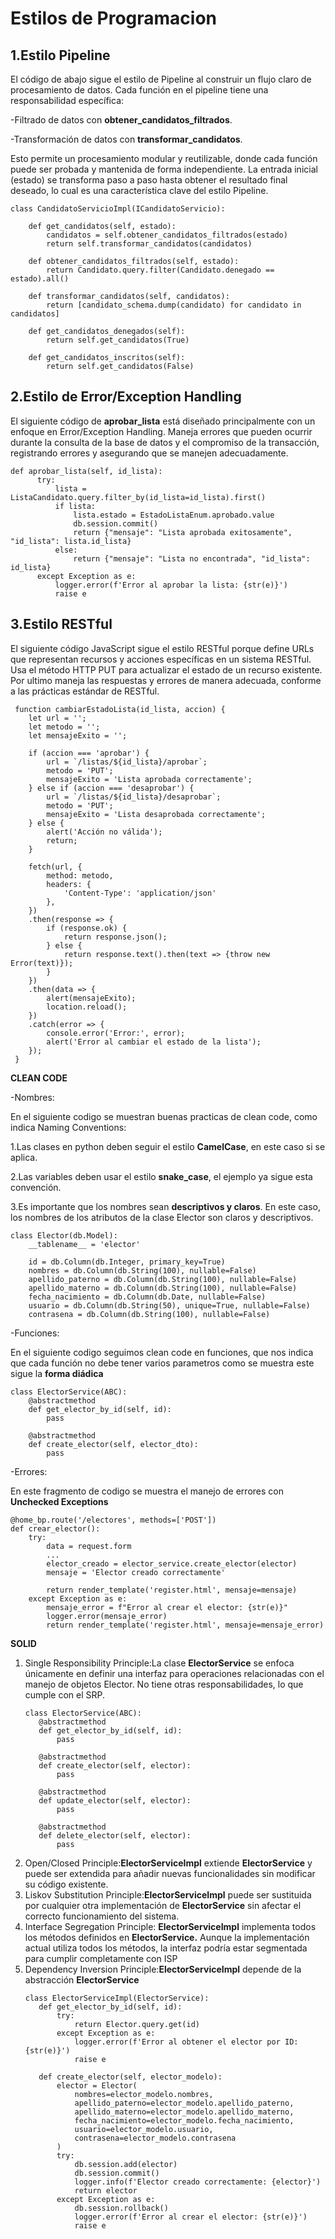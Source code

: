# Estilos de Programacion
## 1.Estilo Pipeline
  El código de abajo sigue el estilo de Pipeline al construir un flujo claro de procesamiento de datos. Cada función en el pipeline tiene una responsabilidad específica:
    
  -Filtrado de datos con **obtener_candidatos_filtrados**.
  
  -Transformación de datos con **transformar_candidatos**.
  
  Esto permite un procesamiento modular y reutilizable, donde cada función puede ser probada y mantenida de forma independiente. La entrada inicial (estado) se transforma paso a paso hasta obtener el resultado     final deseado, lo cual es una característica clave del estilo Pipeline.
```
class CandidatoServicioImpl(ICandidatoServicio):
    
    def get_candidatos(self, estado):
        candidatos = self.obtener_candidatos_filtrados(estado)
        return self.transformar_candidatos(candidatos)
    
    def obtener_candidatos_filtrados(self, estado):
        return Candidato.query.filter(Candidato.denegado == estado).all()

    def transformar_candidatos(self, candidatos):
        return [candidato_schema.dump(candidato) for candidato in candidatos]

    def get_candidatos_denegados(self):
        return self.get_candidatos(True)

    def get_candidatos_inscritos(self):
        return self.get_candidatos(False)
```
## 2.Estilo de Error/Exception Handling
  El siguiente código de **aprobar_lista** está diseñado principalmente con un enfoque en Error/Exception Handling. Maneja errores que pueden ocurrir durante la consulta de la base de datos y el compromiso de la   transacción, registrando errores y asegurando que se manejen adecuadamente. 
  ```
  def aprobar_lista(self, id_lista):
        try:
            lista = ListaCandidato.query.filter_by(id_lista=id_lista).first()
            if lista:
                lista.estado = EstadoListaEnum.aprobado.value
                db.session.commit()
                return {"mensaje": "Lista aprobada exitosamente", "id_lista": lista.id_lista}
            else:
                return {"mensaje": "Lista no encontrada", "id_lista": id_lista}
        except Exception as e:
            logger.error(f'Error al aprobar la lista: {str(e)}')
            raise e
  ```
## 3.Estilo RESTful
  El siguiente código JavaScript sigue el estilo RESTful porque define URLs que representan recursos y acciones específicas en un sistema RESTful. Usa el método HTTP PUT para actualizar el estado de un recurso     existente. Por ultimo maneja las respuestas y errores de manera adecuada, conforme a las prácticas estándar de RESTful.
  ```
   function cambiarEstadoLista(id_lista, accion) {
      let url = '';
      let metodo = '';
      let mensajeExito = '';
  
      if (accion === 'aprobar') {
          url = `/listas/${id_lista}/aprobar`;
          metodo = 'PUT';  
          mensajeExito = 'Lista aprobada correctamente';
      } else if (accion === 'desaprobar') {
          url = `/listas/${id_lista}/desaprobar`;
          metodo = 'PUT'; 
          mensajeExito = 'Lista desaprobada correctamente';
      } else {
          alert('Acción no válida');
          return;
      }
  
      fetch(url, {
          method: metodo,
          headers: {
              'Content-Type': 'application/json'
          },
      })
      .then(response => {
          if (response.ok) {
              return response.json();
          } else {
              return response.text().then(text => {throw new Error(text)});
          }
      })
      .then(data => {
          alert(mensajeExito);
          location.reload();
      })
      .catch(error => {
          console.error('Error:', error);
          alert('Error al cambiar el estado de la lista');
      });
   }
  ```

**CLEAN CODE**

-Nombres:
  
  En el siguiente codigo se muestran buenas practicas de clean code, como indica Naming Conventions:
  
  1.Las clases en python deben seguir el estilo **CamelCase**, en este caso si se aplica.
  
  2.Las variables deben usar el estilo **snake_case**, el ejemplo ya sigue esta convención.
  
  3.Es importante que los nombres sean **descriptivos y claros**. En este caso, los nombres de los atributos de la clase Elector son claros y descriptivos.
  ```
  class Elector(db.Model):
      __tablename__ = 'elector'

      id = db.Column(db.Integer, primary_key=True)
      nombres = db.Column(db.String(100), nullable=False)
      apellido_paterno = db.Column(db.String(100), nullable=False)
      apellido_materno = db.Column(db.String(100), nullable=False)
      fecha_nacimiento = db.Column(db.Date, nullable=False)
      usuario = db.Column(db.String(50), unique=True, nullable=False)
      contrasena = db.Column(db.String(100), nullable=False)
  ```

-Funciones:

  En el siguiente codigo seguimos clean code en funciones, que nos indica que cada función no debe tener varios parametros como se muestra este sigue la **forma diádica**
  ```
  class ElectorService(ABC):
      @abstractmethod
      def get_elector_by_id(self, id):
          pass
  
      @abstractmethod
      def create_elector(self, elector_dto):
          pass
  ```
  
-Errores:

  En este fragmento de codigo se muestra el manejo de errores con **Unchecked Exceptions**
  ```
  @home_bp.route('/electores', methods=['POST'])
  def crear_elector():
      try:
          data = request.form
          ...
          elector_creado = elector_service.create_elector(elector)
          mensaje = 'Elector creado correctamente'
  
          return render_template('register.html', mensaje=mensaje)
      except Exception as e:
          mensaje_error = f"Error al crear el elector: {str(e)}"
          logger.error(mensaje_error)
          return render_template('register.html', mensaje=mensaje_error)
  ```
**SOLID**

1. Single Responsibility Principle:La clase **ElectorService** se enfoca únicamente en definir una interfaz para operaciones relacionadas con el manejo de objetos Elector. No tiene otras responsabilidades, lo que cumple con el SRP.
   ```
   class ElectorService(ABC):
      @abstractmethod
      def get_elector_by_id(self, id):
          pass
    
      @abstractmethod
      def create_elector(self, elector):
          pass
    
      @abstractmethod
      def update_elector(self, elector):
          pass
    
      @abstractmethod
      def delete_elector(self, elector):
          pass
   ```
2. Open/Closed Principle:**ElectorServiceImpl** extiende **ElectorService** y puede ser extendida para añadir nuevas funcionalidades sin modificar su código existente.
3. Liskov Substitution Principle:**ElectorServiceImpl** puede ser sustituida por cualquier otra implementación de **ElectorService** sin afectar el correcto funcionamiento del sistema.
4. Interface Segregation Principle: **ElectorServiceImpl** implementa todos los métodos definidos en **ElectorService.** Aunque la implementación actual utiliza todos los métodos, la interfaz podría estar segmentada para cumplir completamente con ISP
5. Dependency Inversion Principle:**ElectorServiceImpl** depende de la abstracción **ElectorService**
   ```
   class ElectorServiceImpl(ElectorService):
      def get_elector_by_id(self, id):
          try:
              return Elector.query.get(id)
          except Exception as e:
              logger.error(f'Error al obtener el elector por ID: {str(e)}')
              raise e
    
      def create_elector(self, elector_modelo):
          elector = Elector(
              nombres=elector_modelo.nombres,
              apellido_paterno=elector_modelo.apellido_paterno,
              apellido_materno=elector_modelo.apellido_materno,
              fecha_nacimiento=elector_modelo.fecha_nacimiento,
              usuario=elector_modelo.usuario,
              contrasena=elector_modelo.contrasena
          )
          try:
              db.session.add(elector)
              db.session.commit()
              logger.info(f'Elector creado correctamente: {elector}')
              return elector
          except Exception as e:
              db.session.rollback()
              logger.error(f'Error al crear el elector: {str(e)}')
              raise e
   ```
